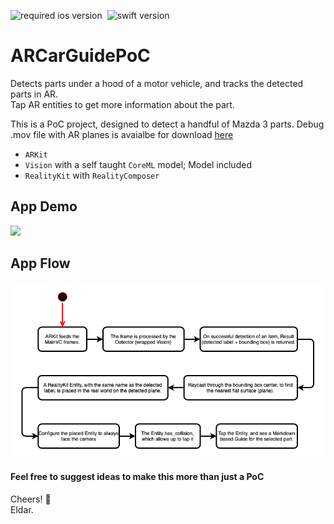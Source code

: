 ![required ios version](https://img.shields.io/badge/iOS-13+-black.svg?longCache=true&style=flat&logo=apple)&nbsp;
![swift version](https://img.shields.io/badge/swift-5.3-orange.svg?longCache=true&style=flat&logo=swift)&nbsp;

# ARCarGuidePoC

Detects parts under a hood of a motor vehicle, and tracks the detected parts in AR.<br>
Tap AR entities to get more information about the part.

This is a PoC project, designed to detect a handful of Mazda 3 parts.
Debug .mov file with AR planes is avaialbe for download [here](https://drive.google.com/file/d/1wc2bRMznvhNrf7JIyi035bWce3RNfyQr/view?usp=sharing)

- `ARKit`
- `Vision` with a self taught `CoreML` model; Model included
- `RealityKit` with `RealityComposer`

## App Demo
<img src="./docs/media/PoC_demo.gif">

## App Flow
<img src="./docs/media/PoC_flow.png">

<h4>Feel free to suggest ideas to make this more than just a PoC</h4>

Cheers! 🎈<br>
Eldar.


